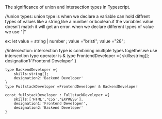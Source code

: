 The significance of union and intersection types in Typescript.


//union types: union type is when we declare a variable can hold diffrent types of values like a string,like a number or boolean.if the variables value doesn't match it will get an error. when we declare different types of value we use "|"

ex:
 let value = string | number ;
 value ="bristi";
 value ="28";
 


//intersection: intersection type is combining multiple types together.we use intersection type operator is &
type FrontendDeveloper ={
        skills:string[];
        designation1:'Frontend Developer'
    }

    type BackendDeveloper ={
        skills:string[];
        designation2:'Backend Developer'
    }
    type FullstackDeveloper =FrontendDeveloper & BackendDeveloper

    const fullstackDeveloper : FullstackDeveloper ={
        skills:['HTML','CSS','EXPRESS'],
        designation1:'Frontend Developer',
        designation2:'Backend Developer'
    }
